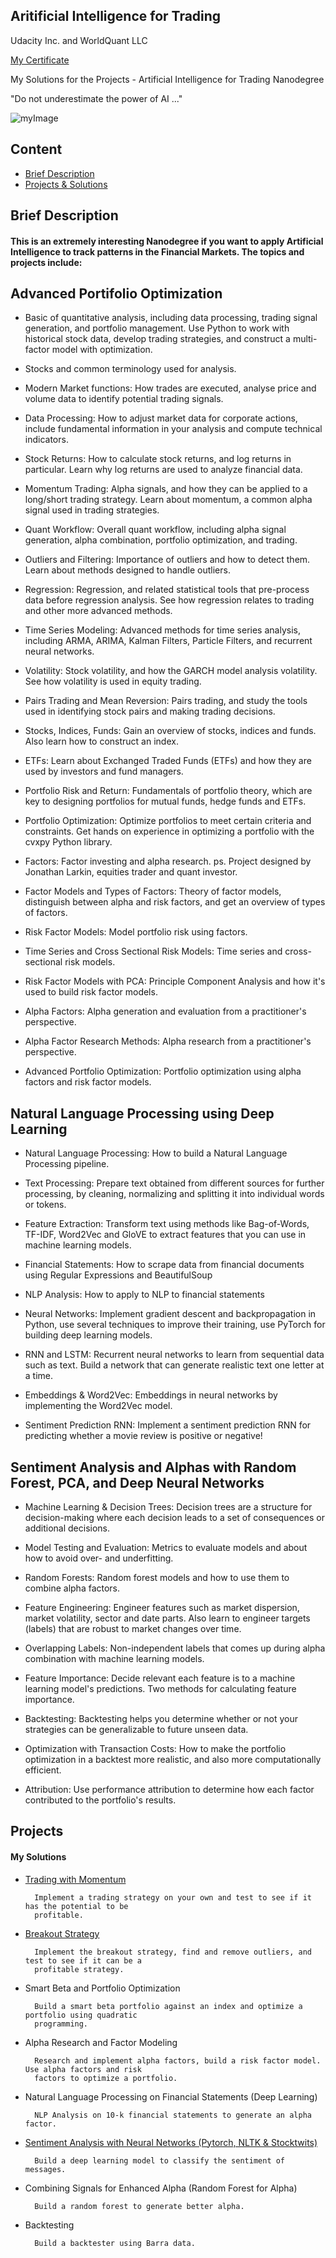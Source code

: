 ## Aritificial Intelligence for Trading
Udacity Inc. and WorldQuant LLC

[My Certificate](https://confirm.udacity.com/KZ9E4ZVH)
 
 My Solutions for the Projects - Artificial Intelligence for Trading Nanodegree

 "Do not underestimate the power of AI ..."

 ![myImage](https://i.pinimg.com/originals/0c/25/18/0c2518c5aadae30a8c492eeebde952a9.gif)

## Content
* [Brief Description](#brief-description)
* [Projects & Solutions](#projects)

## Brief Description

#### This is an extremely interesting Nanodegree if you want to apply Artificial Intelligence to track patterns in the Financial Markets. The topics and projects include:

## Advanced Portifolio Optimization

* Basic of quantitative analysis, including data processing, trading signal generation, and portfolio management. Use Python to work with historical stock data, develop trading strategies, and construct a multi-factor model with optimization.

* Stocks and common terminology used for analysis.

* Modern Market functions: How trades are executed, analyse price and volume data to identify potential trading signals.

* Data Processing: How to adjust market data for corporate actions, include fundamental information in your analysis and compute technical indicators.

* Stock Returns: How to calculate stock returns, and log returns in particular. Learn why log returns are used to analyze financial data.

* Momentum Trading: Alpha signals, and how they can be applied to a long/short trading strategy. Learn about momentum, a common alpha signal used in trading strategies.

* Quant Workflow: Overall quant workflow, including alpha signal generation, alpha combination, portfolio optimization, and trading.

* Outliers and Filtering: Importance of outliers and how to detect them. Learn about methods designed to handle outliers.

* Regression: Regression, and related statistical tools that pre-process data before regression analysis. See how regression relates to trading and other more advanced methods.

* Time Series Modeling: Advanced methods for time series analysis, including ARMA, ARIMA, Kalman Filters, Particle Filters, and recurrent neural networks.

* Volatility: Stock volatility, and how the GARCH model analysis volatility. See how volatility is used in equity trading.

* Pairs Trading and Mean Reversion: Pairs trading, and study the tools used in identifying stock pairs and making trading decisions.

* Stocks, Indices, Funds: Gain an overview of stocks, indices and funds. Also learn how to construct an index.

* ETFs: Learn about Exchanged Traded Funds (ETFs) and how they are used by investors and fund managers.

* Portfolio Risk and Return: Fundamentals of portfolio theory, which are key to designing portfolios for mutual funds, hedge funds and ETFs.

* Portfolio Optimization: Optimize portfolios to meet certain criteria and constraints. Get hands on experience in optimizing a portfolio with the cvxpy Python library.

* Factors: Factor investing and alpha research. ps. Project designed by Jonathan Larkin, equities trader and quant investor.

* Factor Models and Types of Factors: Theory of factor models, distinguish between alpha and risk factors, and get an overview of types of factors.

* Risk Factor Models: Model portfolio risk using factors.

* Time Series and Cross Sectional Risk Models: Time series and cross-sectional risk models.

* Risk Factor Models with PCA: Principle Component Analysis and how it's used to build risk factor models.

* Alpha Factors: Alpha generation and evaluation from a practitioner's perspective.

* Alpha Factor Research Methods: Alpha research from a practitioner's perspective.

* Advanced Portfolio Optimization: Portfolio optimization using alpha factors and risk factor models.

## Natural Language Processing using Deep Learning 

* Natural Language Processing: How to build a Natural Language Processing pipeline.

* Text Processing: Prepare text obtained from different sources for further processing, by cleaning, normalizing and splitting it into individual words or tokens.

* Feature Extraction: Transform text using methods like Bag-of-Words, TF-IDF, Word2Vec and GloVE to extract features that you can use in machine learning models.

* Financial Statements: How to scrape data from financial documents using Regular Expressions and BeautifulSoup

* NLP Analysis: How to apply to NLP to financial statements

* Neural Networks: Implement gradient descent and backpropagation in Python, use several techniques to improve their training, use PyTorch for building deep learning models. 

* RNN and LSTM: Recurrent neural networks to learn from sequential data such as text. Build a network that can generate realistic text one letter at a time.

* Embeddings & Word2Vec: Embeddings in neural networks by implementing the Word2Vec model.

* Sentiment Prediction RNN: Implement a sentiment prediction RNN for predicting whether a movie review is positive or negative!

## Sentiment Analysis and Alphas with Random Forest, PCA, and Deep Neural Networks

* Machine Learning & Decision Trees: Decision trees are a structure for decision-making where each decision leads to a set of consequences or additional decisions.

* Model Testing and Evaluation: Metrics to evaluate models and about how to avoid over- and underfitting.

* Random Forests: Random forest models and how to use them to combine alpha factors. 

* Feature Engineering: Engineer features such as market dispersion, market volatility, sector and date parts. Also learn to engineer targets (labels) that are robust to market changes over time.

* Overlapping Labels: Non-independent labels that comes up during alpha combination with machine learning models.

* Feature Importance: Decide relevant each feature is to a machine learning model's predictions. Two methods for calculating feature importance.

* Backtesting: Backtesting helps you determine whether or not your strategies can be generalizable to future unseen data.

* Optimization with Transaction Costs: How to make the portfolio optimization in a backtest more realistic, and also more computationally efficient.

* Attribution: Use performance attribution to determine how each factor contributed to the portfolio's results.

## Projects

#### My Solutions

* [Trading with Momentum](https://github.com/jseluis/AI_for_Trading/tree/main/Trading_with_Momentum)
        
        Implement a trading strategy on your own and test to see if it has the potential to be 
        profitable.

* [Breakout Strategy](https://github.com/jseluis/Artificial_Intelligence_for_Trading/tree/main/Breakout_Strategy)

        Implement the breakout strategy, find and remove outliers, and test to see if it can be a 
        profitable strategy.

* Smart Beta and Portfolio Optimization

        Build a smart beta portfolio against an index and optimize a portfolio using quadratic 
        programming.

* Alpha Research and Factor Modeling

        Research and implement alpha factors, build a risk factor model. Use alpha factors and risk 
        factors to optimize a portfolio.

* Natural Language Processing on Financial Statements (Deep Learning)

        NLP Analysis on 10-k financial statements to generate an alpha factor.

* [Sentiment Analysis with Neural Networks (Pytorch, NLTK & Stocktwits)](https://github.com/jseluis/Artificial_Intelligence_for_Trading/tree/main/Sentiment_Analysis_with_Neural_Networks)

        Build a deep learning model to classify the sentiment of messages.

* Combining Signals for Enhanced Alpha (Random Forest for Alpha)

        Build a random forest to generate better alpha.

* Backtesting

        Build a backtester using Barra data.